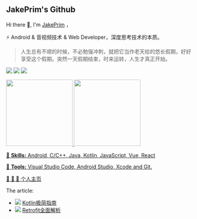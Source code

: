 ## JakePrim's Github

Hi there 👋, I'm <a href="https://juejin.im/user/58b90798128fe10064336192">JakePrim</a> ， 

⚡ Android & 音视频技术 & Web Developer，深度思考技术的本质。

> 人生总有不顺的时候，不必勉强冲刺，就把它当作老天给的悠长假期，好好享受这个假期。突然一天假期结束，时来运转，人生才真正开始。

![](https://img.shields.io/static/v1?label=Job&message=Android%20Engineer&color=00CD66)
![](https://img.shields.io/static/v1?label=Learning&message=Java%20Kotlin%20Flutter&color=FFEC8B)
[![](https://img.shields.io/badge/Gmail-sufululove%40gmail.com-red)](mailto:sufululove@gmail.com)

<div>
  <a href="https://github.com/JakePrim">
  <img height="180em" src="https://github-readme-stats.vercel.app/api?username=JakePrim&count_private=true&theme=cobalt&show_icons=true"/>
  <img height="180em" src="https://github-readme-stats.vercel.app/api/top-langs/?username=JakePrim&layout=compact&langs_count=7&theme=cobalt"/>
</div>

<p align="left">
  🦄 <strong>Skills:</strong> Android, C/C++, Java, Kotlin, JavaScript, Vue, React
</p>

<p align="left">
  💼 <strong>Tools:</strong> Visual Studio Code, Android Studio, Xcode and Git.
</p>

👋 👋 👋 <a href="https://www.yuque.com/jakeprim">个人主页</a>
  
The article:
- ![](https://img.shields.io/static/v1?label=Kotlin&message=Kotlin进阶&color=00CD66) [Kotlin极简指南](https://www.yuque.com/jakeprim/android/iynp6z)
- ![](https://img.shields.io/static/v1?label=网络&message=Android网络框架&color=01CD66) [Retrofit全面解析](https://www.yuque.com/jakeprim/android/fxyvvo)


